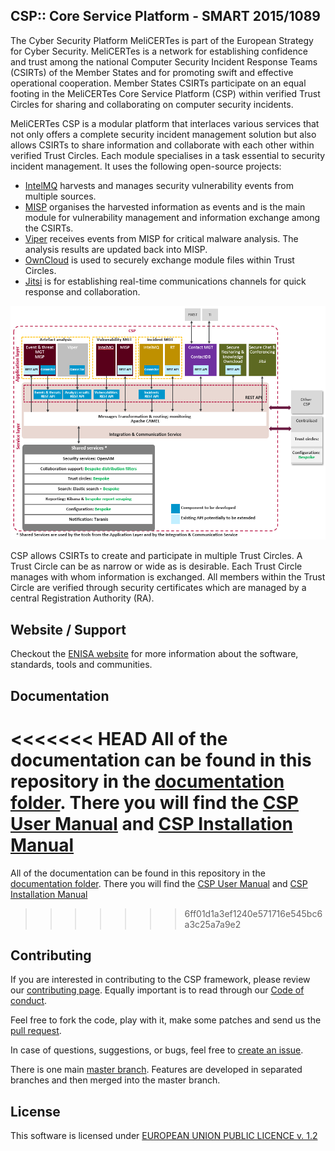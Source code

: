 CSP:: Core Service Platform - SMART 2015/1089
--------------------------------------------------------------

The Cyber Security Platform MeliCERTes is part of the European Strategy for Cyber Security. MeliCERTes is a network for establishing confidence and trust among the national Computer Security Incident Response Teams (CSIRTs) of the Member States and for promoting swift and effective operational cooperation. Member States CSIRTs participate on an equal footing in the MeliCERTes Core Service Platform (CSP) within verified Trust Circles for sharing and collaborating on computer security incidents.   

MeliCERTes CSP is a modular platform that interlaces various services that not only offers a complete security incident management solution but also allows CSIRTs to share information and collaborate with each other within verified Trust Circles. Each module specialises in a task essential to security incident management. It uses the following open-source projects: 

- [IntelMQ](https://github.com/certtools/intelmq) harvests and manages security vulnerability events from multiple sources.
- [MISP](https://github.com/MISP/MISP) organises the harvested information as events and is the main module for vulnerability management and information exchange among the CSIRTs.
- [Viper](https://github.com/viper-framework/viper) receives events from MISP for critical malware analysis. The analysis results are updated back into MISP. 
- [OwnCloud](https://github.com/owncloud) is used to securely exchange module files within Trust Circles.
- [Jitsi](https://github.com/jitsi) is for establishing real-time communications channels for quick response and collaboration. 

![CSP Architecture](/Architecture/CSP_Solution_Architecture_4.0.png)

CSP allows CSIRTs to create and participate in multiple Trust Circles. A Trust Circle can be as narrow or wide as is desirable. Each Trust Circle manages with whom information is exchanged. All members within the Trust Circle are verified through security certificates which are managed by a central Registration Authority (RA).

Website / Support
------------------

Checkout the [ENISA website](https://www.enisa.europa.eu/) for more information about the software, standards, tools and communities. 

Documentation
-------------

<<<<<<< HEAD
All of the documentation can be found in this repository in the [documentation folder](https://github.com/melicertes/csp/blob/develop/documentation). There you will find the [CSP User Manual](https://github.com/melicertes/csp/blob/develop/documentation/CSP_User_Manual_v4.0.0.pdf) and [CSP Installation Manual](https://github.com/melicertes/csp/blob/develop/documentation/CSP_Installation_Manual_v4.0.6.pdf)
=======
All of the documentation can be found in this repository in the [documentation folder](/documentation). There you will find the [CSP User Manual](/CSP_User_Manual_v4.0.0.pdf') and [CSP Installation Manual](/CSP_Installation_Manual_v4.0.6.pdf')
>>>>>>> 6ff01d1a3ef1240e571716e545bc6a3c25a7a9e2

Contributing
------------

If you are interested in contributing to the CSP framework, please review our [contributing page](CONTRIBUTING.md). Equally important is to read through our [Code of conduct](code_of_conduct.md).

Feel free to fork the code, play with it, make some patches and send us the [pull request](https://github.com/melicertes/csp/pulls).

In case of questions, suggestions, or bugs, feel free to [create an issue](https://github.com/melicertes/csp/issues).

There is one main [master branch](https://github.com/melicertes/csp/tree/master). Features are developed in separated branches and then merged into the master branch.

License
-------

This software is licensed under [EUROPEAN UNION PUBLIC LICENCE v. 1.2 ](https://joinup.ec.europa.eu/collection/eupl/eupl-text-11-12)

